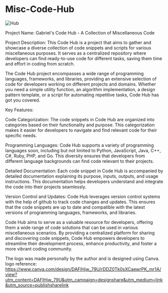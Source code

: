 # Misc-Code-Hub

![Hub](https://github.com/GabrielSiega/Misc-Code-Hub/assets/82450712/754c1343-bdfe-4d52-b2f9-13cf60b05e60)


Project Name: Gabriel's Code Hub - A Collection of Miscellaneous Code

Project Description:
This Code Hub is a project that aims to gather and showcase a diverse collection of code snippets and scripts for various miscellaneous purposes. It serves as a centralized repository where developers can find ready-to-use code for different tasks, saving them time and effort in coding from scratch.

The Code Hub project encompasses a wide range of programming languages, frameworks, and libraries, providing an extensive selection of code for developers working on different projects and domains. Whether you need a simple utility function, an algorithm implementation, a design pattern template, or a script for automating repetitive tasks, Code Hub has got you covered.

Key Features:

Code Categorization: The code snippets in Code Hub are organized into categories based on their functionality and purpose. This categorization makes it easier for developers to navigate and find relevant code for their specific needs.

Programming Languages: Code Hub supports a variety of programming languages soon, including but not limited to Python, JavaScript, Java, C++, C#, Ruby, PHP, and Go. This diversity ensures that developers from different language backgrounds can find code relevant to their projects.

Detailed Documentation: Each code snippet in Code Hub is accompanied by detailed documentation explaining its purpose, inputs, outputs, and usage instructions. This documentation helps developers understand and integrate the code into their projects seamlessly.

Version Control and Updates: Code Hub leverages version control systems with the help of github to track code changes and updates. This ensures that the code snippets are up to date and compatible with the latest versions of programming languages, frameworks, and libraries.

Code Hub aims to serve as a valuable resource for developers, offering them a wide range of code solutions that can be used in various miscellaneous scenarios. By providing a centralized platform for sharing and discovering code snippets, Code Hub empowers developers to streamline their development process, enhance productivity, and foster a more vibrant coding community.



The logo was made personally by the author and is designed using Canva.
logo reference:
https://www.canva.com/design/DAFlHjw_79U/rDDZ0Tk0sXCaewrPK_mr1A/view?utm_content=DAFlHjw_79U&utm_campaign=designshare&utm_medium=link&utm_source=publishsharelink
